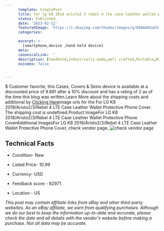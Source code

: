 ```yaml
---
      template: SinglePost
      title: for lg k8 2018 aristo2 3 rebel 4 lte case leather wallet protective phone cover
      status: Published
      date: '2023-02-12'
      featuredImage: 'https://i.ebayimg.com/thumbs/images/g/D8AAAOSw53xhlKbB/s-l225.jpg'
      categories: 

      excerpt: >-
        [smartphone,device ,hand held device]
      meta:
      canonicalLink: ''
      description: [handheld,industrially made,well crafted,Portable,Mobile,Compact,Convenient,Lightweight,Maneuverable,Man-portable,Miniature,Carriable,Hand-held,Light,Holdable,Transportable,Mobile device,Pocket-sized,On-the-go,Wireless,Cordless,Compact size,Convenient size, smartphone,device ,hand held device]
      noindex: false

        
---
```

$
    Customer favorite, this Cases, Covers & Skins device is available at a discounted price of 9.891 after a 10% discount and has a rating of 2 as of the time this blog was written.Learn More about the shipping costs and additional by [Clicking Here](https://www.ebay.com/itm/275591577036?hash=item402a89bdcc%3Ag%3AD8AAAOSw53xhlKbB&mkevt=1&mkcid=1&mkrid=711-53200-19255-0&campid=%253CePNCampaignId%253E&customid=%253CreferenceId%253E&toolid=10049)image urls for the For LG K8 2018/Aristo2/3/Rebel 4 LTE Case Leather Wallet Protective Phone Cover. The shipping cost is undefined.Product ImageFor LG K8 2018/Aristo2/3/Rebel 4 LTE Case Leather Wallet Protective Phone CoverAdditional ImagesFor LG K8 2018/Aristo2/3/Rebel 4 LTE Case Leather Wallet Protective Phone Cover, check vendor page, ![check vendor page](https://origin-galleryplus.ebayimg.com/ws/web/275591577036_2_0_1/225x225.jpg,https://origin-galleryplus.ebayimg.com/ws/web/275591577036_3_0_1/225x225.jpg,https://origin-galleryplus.ebayimg.com/ws/web/275591577036_4_0_1/225x225.jpg,https://origin-galleryplus.ebayimg.com/ws/web/275591577036_5_0_1/225x225.jpg,https://origin-galleryplus.ebayimg.com/ws/web/275591577036_6_0_1/225x225.jpg,https://origin-galleryplus.ebayimg.com/ws/web/275591577036_7_0_1/225x225.jpg,https://origin-galleryplus.ebayimg.com/ws/web/275591577036_8_0_1/225x225.jpg,https://origin-galleryplus.ebayimg.com/ws/web/275591577036_9_0_1/225x225.jpg,https://origin-galleryplus.ebayimg.com/ws/web/275591577036_10_0_1/225x225.jpg,https://origin-galleryplus.ebayimg.com/ws/web/275591577036_11_0_1/225x225.jpg,https://origin-galleryplus.ebayimg.com/ws/web/275591577036_12_0_1/225x225.jpg)
    
    

 ## Technical Facts 



     
      

 - Condition- New 


      

 - Listed Price- 10.99 


      

 - Currency- USD 


      

 - Feedback score - 82971 


      

 - Location - US 


      
      

 *_This post may contain affiliate links from eBay and other third-party websites. As an eBay affiliate, we earn from qualifying purchases. Although we do our best to keep the information up-to-date and accurate, please check the date and all details with the vendor's website before making a purchase. Not all data may be accurate._*



    
    
    
    
    